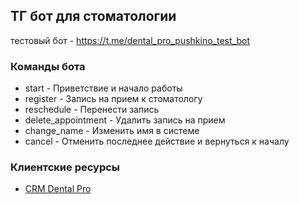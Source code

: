 ## ТГ бот для стоматологии 
тестовый бот - https://t.me/dental_pro_pushkino_test_bot


### Команды бота

- start - Приветствие и начало работы
- register - Запись на прием к стоматологу
- reschedule - Перенести запись
- delete_appointment - Удалить запись на прием
- change_name - Изменить имя в системе
- cancel - Отменить последнее действие и вернуться к началу


### Клиентские ресурсы
- [CRM Dental Pro](https://olimp.crm3.dental-pro.online/apisettings/api/index#/apisettings/api/)